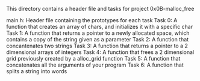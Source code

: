 This directory contains a header file and tasks for project 0x0B-malloc_free

main.h: Header file containing the prototypes for each task
Task 0: A function that creates an array of chars, and initializes it with a specific char
Task 1: A function that returns a pointer to a newly allocated space, which contains a copy of the string given as a parameter
Task 2: A function that concantenates two strings
Task 3: A function that returns a pointer to a 2 dimensional arrays of integers
Task 4: A function that frees a 2 dimensional grid previously created by a alloc_grid function
Task 5: A function that concatenates all the arguments of your program
Task 6: A function that splits a string into words

